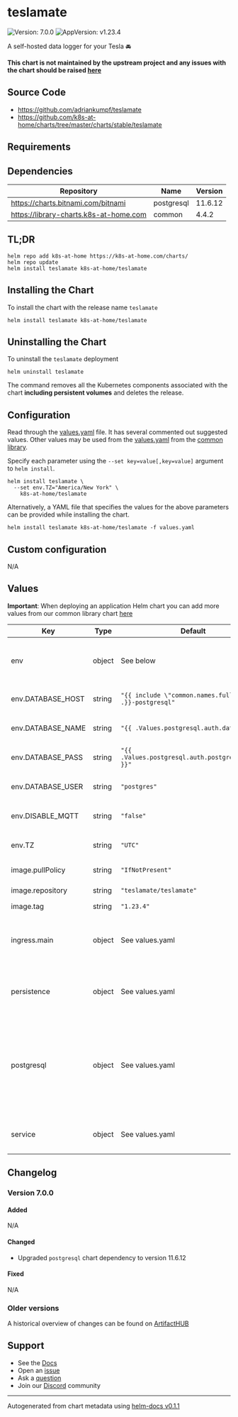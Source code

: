 # teslamate

![Version: 7.0.0](https://img.shields.io/badge/Version-7.0.0-informational?style=flat-square) ![AppVersion: v1.23.4](https://img.shields.io/badge/AppVersion-v1.23.4-informational?style=flat-square)

A self-hosted data logger for your Tesla 🚘

**This chart is not maintained by the upstream project and any issues with the chart should be raised [here](https://github.com/k8s-at-home/charts/issues/new/choose)**

## Source Code

* <https://github.com/adriankumpf/teslamate>
* <https://github.com/k8s-at-home/charts/tree/master/charts/stable/teslamate>

## Requirements

## Dependencies

| Repository | Name | Version |
|------------|------|---------|
| https://charts.bitnami.com/bitnami | postgresql | 11.6.12 |
| https://library-charts.k8s-at-home.com | common | 4.4.2 |

## TL;DR

```console
helm repo add k8s-at-home https://k8s-at-home.com/charts/
helm repo update
helm install teslamate k8s-at-home/teslamate
```

## Installing the Chart

To install the chart with the release name `teslamate`

```console
helm install teslamate k8s-at-home/teslamate
```

## Uninstalling the Chart

To uninstall the `teslamate` deployment

```console
helm uninstall teslamate
```

The command removes all the Kubernetes components associated with the chart **including persistent volumes** and deletes the release.

## Configuration

Read through the [values.yaml](./values.yaml) file. It has several commented out suggested values.
Other values may be used from the [values.yaml](https://github.com/k8s-at-home/library-charts/tree/main/charts/stable/common/values.yaml) from the [common library](https://github.com/k8s-at-home/library-charts/tree/main/charts/stable/common).

Specify each parameter using the `--set key=value[,key=value]` argument to `helm install`.

```console
helm install teslamate \
  --set env.TZ="America/New York" \
    k8s-at-home/teslamate
```

Alternatively, a YAML file that specifies the values for the above parameters can be provided while installing the chart.

```console
helm install teslamate k8s-at-home/teslamate -f values.yaml
```

## Custom configuration

N/A

## Values

**Important**: When deploying an application Helm chart you can add more values from our common library chart [here](https://github.com/k8s-at-home/library-charts/tree/main/charts/stable/common)

| Key | Type | Default | Description |
|-----|------|---------|-------------|
| env | object | See below | environment variables. See [teslamate docs](https://docs.teslamate.org/docs/configuration/environment_variables) for more details. |
| env.DATABASE_HOST | string | `"{{ include \"common.names.fullname\" .}}-postgresql"` | Postgres database hostname |
| env.DATABASE_NAME | string | `"{{ .Values.postgresql.auth.database }}"` | Postgres database password |
| env.DATABASE_PASS | string | `"{{ .Values.postgresql.auth.postgresPassword }}"` | Postgres database password |
| env.DATABASE_USER | string | `"postgres"` | Postgres database user name |
| env.DISABLE_MQTT | string | `"false"` | Disables the MQTT feature if `true` |
| env.TZ | string | `"UTC"` | Set the container timezone |
| image.pullPolicy | string | `"IfNotPresent"` | image pull policy |
| image.repository | string | `"teslamate/teslamate"` | image repository |
| image.tag | string | `"1.23.4"` | image tag |
| ingress.main | object | See values.yaml | Enable and configure ingress settings for the chart under this key. |
| persistence | object | See values.yaml | Configure persistence settings for the chart under this key. |
| postgresql | object | See values.yaml | Enable and configure postgresql database subchart under this key.    For more options see [postgresql chart documentation](https://github.com/bitnami/charts/tree/master/bitnami/postgresql) |
| service | object | See values.yaml | Configures service settings for the chart. |

## Changelog

### Version 7.0.0

#### Added

N/A

#### Changed

* Upgraded `postgresql` chart dependency to version 11.6.12

#### Fixed

N/A

### Older versions

A historical overview of changes can be found on [ArtifactHUB](https://artifacthub.io/packages/helm/k8s-at-home/teslamate?modal=changelog)

## Support

- See the [Docs](https://docs.k8s-at-home.com/our-helm-charts/getting-started/)
- Open an [issue](https://github.com/k8s-at-home/charts/issues/new/choose)
- Ask a [question](https://github.com/k8s-at-home/organization/discussions)
- Join our [Discord](https://discord.gg/sTMX7Vh) community

----------------------------------------------
Autogenerated from chart metadata using [helm-docs v0.1.1](https://github.com/k8s-at-home/helm-docs/releases/v0.1.1)
